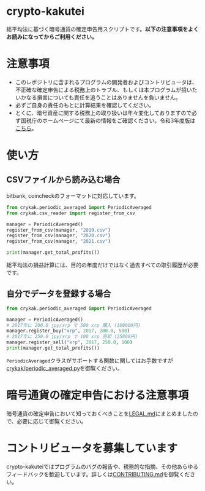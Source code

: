 # crypto-kakutei
総平均法に基づく暗号通貨の確定申告用スクリプトです。**以下の注意事項をよくお読みになってからご利用ください。**

# 注意事項
* このレポジトリに含まれるプログラムの開発者およびコントリビュータは、不正確な確定申告による税務上のトラブル、もしくは本プログラムが招いたいかなる損害についても責任を追うことはありませんを負いません。
* 必ずご自身の責任のもとに計算結果を確認してください。
* とくに、暗号資産に関する税務上の取り扱いは年々変化しておりますので必ず国税庁のホームページにて最新の情報をご確認ください。令和3年度版は[こちら](https://www.nta.go.jp/publication/pamph/shotoku/kakuteishinkokukankei/kasoutuka/)。

# 使い方
## CSVファイルから読み込む場合
bitbank, coincheckのフォーマットに対応しています。
```python
from crykak.periodic_averaged import PeriodicAveraged
from crykak.csv_reader import register_from_csv

manager = PeriodicAveraged()
register_from_csv(manager, "2019.csv")
register_from_csv(manager, "2020.csv")
register_from_csv(manager, "2021.csv")

print(manager.get_total_profits())
```
総平均法の損益計算には、目的の年度だけではなく過去すべての取引履歴が必要です。

## 自分でデータを登録する場合
```python
from crykak.periodic_averaged import PeriodicAveraged

manager = PeriodicAveraged()
# 2017年に 200.0 jpy/xrp で 500 xrp 購入 (100000円)
manager.register_buy("xrp", 2017, 200.0, 500)
# 2017年に 250.0 jpy/xrp で 100 xrp 売却 (25000円)
manager.register_sell("xrp", 2017, 250.0, 100)
print(manager.get_total_profits())
```

`PeriodicAveraged`クラスがサポートする関数に関してはお手数ですが[crykak/periodic_averaged.py](https://github.com/xuzijian629/crypto-kakutei/blob/main/crykak/periodic_averaged.py)を御覧ください。

# 暗号通貨の確定申告における注意事項
暗号通貨の確定申告において知っておくべきことを[LEGAL.md](LEGAL.md)にまとめましたので、必要に応じて御覧ください。

# コントリビュータを募集しています
crypto-kakuteiではプログラムのバグの報告や、税務的な指摘、その他あらゆるフィードバックを歓迎しています。詳しくは[CONTRIBUTING.md](CONTRIBUTING.md)を御覧ください。